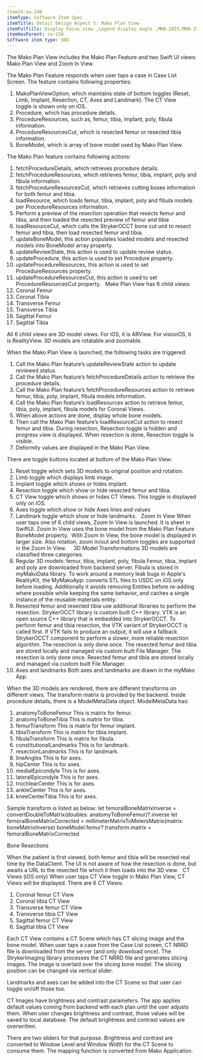 ```yaml
---
itemId:sw-240
itemType: Software Item Spec
itemTitle: Detail Design Aspect 5: Mako Plan View
itemFulfills: Display Focus view ,Legend display angle ,MMA-2855,MMA-2961,MMA-2962,MMA-2963,MMA-2964,MMA-2965,MMA-2966,MMA-2967,MMA-2968,MMA-2969,MMA-2970,MMA-2971,MMA-2972,MMA-2973,MMA-2974,MMA-2975,MMA-2976,MMA-2977,MMA-2978,MMA-2979,MMA-2980,MMA-2981,MMA-2982,MMA-2983,MMA-2984,MMA-2985,MMA-2986,MMA-2987,MMA-2988,MMA-2989,MMA-2990,MMA-2991,MMA-2992,MMA-2993,MMA-2994,MMA-2995,MMA-2996,MMA-2997,MMA-2998,MMA-2999,MMA-3000,MMA-3001,MMA-3002,MMA-3003,MMA-3004,MMA-3005,MMA-3006,MMA-3007,MMA-3008,MMA-3010,MMA-3011,MMA-3012,MMA-3013,MMA-3014,MMA-3015,MMA-3016,MMA-3017,MMA-3020,MMA-3021,MMA-3022,MMA-3023,MMA-3024,MMA-3025,MMA-3026,MMA-3027,MMA-3028,MMA-3029,MMA-3030,MMA-3032,MMA-3033,MMA-3034,MMA-3035,MMA-3036,MMA-3037,MMA-3038,MMA-3039,MMA-3040,MMA-3041,MMA-3042,MMA-3043,MMA-3044,MMA-3045,MMA-3046,MMA-3047
itemHasParent: sw-238
Software item type: SDD
---
```

The Mako Plan View includes the Mako Plan Feature and two Swift UI views: Mako Plan View and Zoom In View. 

The Mako Plan Feature responds when user taps a case in Case List Screen. The feature contains following properties: 
1. MakoPlanViewOption, which maintains state of bottom toggles (Reset, Limb, Implant, Resection, CT, Axes and Landmark). The CT View toggle is shown only on iOS.
2. Procedure, which has procedure details.
3. ProcedureResources, such as, femur, tibia, implant, poly, fibula information.
4. ProcedureResourcesCut, which is resected femur or resected tibia information.
5. BoneModel, which is array of bone model used by Mako Plan View.

The Mako Plan feature contains following actions:
1. fetchProcedureDetails, which retrieves procedure details.
2. fetchProcedureResources, which retrieves femur, tibia, implant, poly and fibula information.
3. fetchProcedureResourcesCut, which retrieves cutting boxes information for both femur and tibia.
4. loadResource, which loads femur, tibia, implant, poly and fibula models per ProcedureResources information.
5. Perform a preview of the resection operation that resects femur and tibia, and then loaded the resected preview of femur and tibia
6. loadResourceCut, which calls the StrykerOCCT bone cut unit to resect femur and tibia, then load resected femur and tibia.
7. updateBoneModel, this action populates loaded models and resected models into BoneModel array property.
8. updateReviewState, this action is used to update review status.
9. updateProcedure, this action is used to set Procedure property.
10. updateProcedureResources, this action is used to set ProcedureResources property.
11. updateProcedureResourcesCut, this action is used to set ProcedureResourcesCut property.
 
Make Plan View has 6 child views:
1. Coronal Femur
2. Coronal Tibia
3. Transverse Femur
4. Transverse Tibia
5. Sagittal Femur
6. Sagittal Tibia

All 6 child views are 3D model views. For iOS, it is ARView. For visionOS, it is RealityView. 3D models are rotatable and zoomable.

When the Mako Plan View is launched, the following tasks are triggered:
1. Call the Mako Plan feature’s updateReviewState action to update reviewed status.
2. Call the Mako Plan feature’s fetchProcedureDetails action to retrieve the procedure details.
3. Call the Mako Plan feature’s fetchProcedureResources action to retrieve femur, tibia, poly, implant, fibula models information.
4. Call the Mako Plan feature’s loadResources action to retrieve femur, tibia, poly, implant, fibula models for Coronal Views.
5. When above actions are done, display whole bone models.
6. Then call the Mako Plan feature’s loadResourceCut action to resect femur and tibia. During resection, Resection toggle is hidden and progress view is displayed. When resection is done, Resection toggle is visible.
7. Deformity values are displayed in the Mako Plan View.

There are toggle buttons located at bottom of the Mako Plan View:
1. Reset toggle which sets 3D models to original position and rotation.
2. Limb toggle which displays limb image.
3. Implant toggle which shows or hides implant.
4. Resection toggle which show or hide resected femur and tibia.
5. CT View toggle which shows or hides CT Views. This toggle is displayed only on iOS.
6. Axes toggle which show or hide Axes lines and values
7. Landmark toggle which show or hide landmarks.
 
Zoom In View
When user taps one of 6 child views, Zoom In View is launched. It is sheet in SwiftUI. Zoom In View uses the bone model from the Mako Plan Feature BoneModel property.  With Zoom In View, the bone model is displayed in larger size. Also rotation, zoom in/out and bottom toggles are supported in the Zoom In View.
 
 
3D Model Transformations
3D models are classified three categories:
1. Regular 3D models: femur, tibia, implant, poly, fibula
	Femur, tibia, implant and poly are downloaded from backend server. Fibula is stored in myMakoData library. To work around a memory leak bugs in Apple's RealityKit, the MyMakoApp: converts STL files to USDC on iOS only before loading. Additionally it avoids removing Entities before re-adding where possible while keeping the same behavior, and caches a single instance of the reusable materials entity.
2. Resected femur and resected tibia use additional libraries to perform the resection.
	StrykerOCCT library is custom built C++ library.
	VTK is an open source C++ library that is embedded into StrykerOCCT.
	To perform femur and tibia resection, the VTK variant of StrykerOCCT is called first. If VTK fails to produce an output, it will use a fallback StrykerOCCT component to perform a slower, more reliable resection algorithm. The resection is only done once. The resected femur and tibia are stored locally and managed via custom built File Manager. The resection is only done once. Resected femur and tibia are stored locally and managed via custom built File Manager.
3. Axes and landmarks 
	Both axes and landmarks are drawn in the myMako App.

When the 3D models are rendered, there are different transforms on different views. The transform matrix is provided by the backend. Inside procedure details, there is a ModelMetaData object. ModelMetaData has:
1. anatomyToBoneFemur
	This is matrix for femur.
2. anatomyToBoneTibia
	This is matrix for tibia.
3. femurTransform
	This is matrix for femur implant.
4. tibiaTransform
	This is matrix for tibia implant.
5. fibulaTransform
	This is matrix for fibula.
6. constitutionalLandmarks
	This is for landmark.
7. resectionLandmarks
	This is for landmark.
8. lineAngles
	This is for axes.
9. hipCenter
	This is for axes.
10. medialEpicondyle
	This is for axes.
11. lateralEpicondyle
	This is for axes.
12. trochlearCenter
	This is for axes.
13. ankleCenter
	This is for axes.
14. kneeCenterTibia
	This is for axes.

Sample transform is listed as below:
let femoralBoneMatrixInverse = convertDoubleToMatrix(doubles: anatomyToBoneFemur)?.inverse
let femoralBoneMatrixCorrected = millimeterMatrixToMetersMatrix(matrix: boneMatrixInverse)
boneModel.femur?.transform.matrix = femoralBoneMatrixCorrected

Bone Resections

When the patient is first viewed, both femur and tibia will be resected real time by the DataClient. The UI is not aware of how the resection is done, but awaits a URL to the resected file which it then loads into the 3D view.
 
CT Views (iOS only)
When user taps CT View toggle in Mako Plan View, CT Views will be displayed. There are 6 CT Views: 
1. Coronal femur CT View
2. Coronal tibia CT View
3. Transverse femur CT View 
4. Transverse tibia CT View 
5. Sagittal femur CT View 
6. Sagittal tibia CT View 


Each CT View contains a CT Scene which has CT slicing image and the bone model. When user taps a case from the Case List screen, CT NRRD file is downloaded from the server (and only download once). The StrykerImaging library processes the CT NRRD file and generates slicing images. The image is overlaid over the slicing bone model. The slicing position can be changed via vertical slider.

Landmarks and axes can be added into the CT Scene so that user can toggle on/off those too. 

CT Images have brightness and contrast parameters. The app applies default values coming from backend with each plan until the user adjusts them. When user changes brightness and contrast, those values will be saved to local database. The default brightness and contrast values are overwritten.

There are two sliders for that purpose. Brightness and contrast are converted to Window Level and Window Width for the CT Scene to consume them. The mapping function is converted from Mako Application. 
 